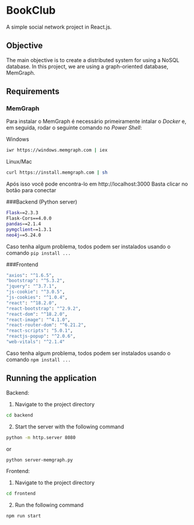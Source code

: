# BookClub
A simple social network project in React.js.

## Objective
The main objective is to create a distributed system for using a NoSQL database. In this project, we are using a graph-oriented database, MemGraph.

## Requirements

### MemGraph
Para instalar o MemGraph é necessário primeiramente intalar o *Docker* e, em seguida, rodar o seguinte comando no *Power Shell*:

Windows
``` bash
iwr https://windows.memgraph.com | iex
````

Linux/Mac
``` bash
curl https://install.memgraph.com | sh
````

Após isso você pode encontra-lo em http://localhost:3000
Basta clicar no botão para conectar 


###Backend (Python server)
``` bash
Flask==2.3.3
Flask-Cors==4.0.0
pandas==2.1.4
pymgclient==1.3.1
neo4j==5.24.0
````
Caso tenha algum problema, todos podem ser instalados usando o comando `pip install ...`

###Frontend
``` bash
"axios": "^1.6.5",
"bootstrap": "^5.3.2",
"jquery": "^3.7.1",
"js-cookie": "^3.0.5",
"js-cookies": "^1.0.4",
"react": "^18.2.0",
"react-bootstrap": "^2.9.2",
"react-dom": "^18.2.0",
"react-image": "^4.1.0",
"react-router-dom": "^6.21.2",
"react-scripts": "5.0.1",
"reactjs-popup": "^2.0.6",
"web-vitals": "^2.1.4"
````
Caso tenha algum problema, todos podem ser instalados usando o comando `npm install ...`




## Running the application
Backend:
1. Navigate to the project directory
  ``` bash
cd backend
````

2. Start the server with the following command
  ``` bash
python -m http.server 8080 
````
or
  ``` bash
python server-memgraph.py
````

Frontend:
1. Navigate to the project directory
  ``` bash
cd frontend
````
2. Run the following command
  ``` bash
npm run start
````
